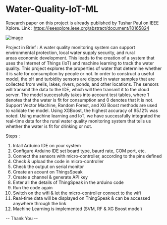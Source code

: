 # Water-Quality-IoT-ML
Research paper on this project is already published by Tushar Paul on IEEE Xplore.
Link : https://ieeexplore.ieee.org/abstract/document/10165824

![image](https://github.com/TusharPaul01/Water-Quality-IoT-ML/assets/97314846/c887431e-a396-415c-9415-071bbf8b0bc8)


Project in Brief :
A water quality monitoring system can support environmental protection, local water supply security, and rural areas economic development. This leads to the creation of a system that uses the Internet of Things (IoT) and machine learning to track the water quality. This project explores the properties of water that determine whether it is safe for consumption by people or not. In order to construct a useful model, the pH and turbidity sensors are dipped in water samples that are collected from wells, lakes, rivers, ponds, and other locations. The sensors will transmit the data to the IDE, which will then transmit it to the cloud server. The model successfully takes into account test tables, where 1 denotes that the water is fit for consumption and 0 denotes that it is not. Support Vector Machine, Random Forest, and XG Boost methods are used to validate the model. Using XGBoost, the highest accuracy of 95.12% was noted. Using machine learning and IoT, we have successfully integrated the real-time data for the rural water quality monitoring system that tells us whether the water is fit for drinking or not.

Steps :
1) Intall Arduino IDE on your system
2) Configure Arduino IDE set board type, baurd rate, COM port, etc.
3) Connect the sensors with micro-controller, according to the pins defined
4) Check & upload the code in micro-controller
5) Check the output on serial monitor
6) Create an acount on ThingsSpeak
7) Create a channel & generate API key
8) Enter all the details of ThingSpeak in the arduino code
9) Run the code again
10) Switch on the wifi & let the micro-controller connect to the wifi
11) Real-time data will be displayed on ThingSpeak & can be accessed anywhere through the link
12) Machine Learning is implemented (SVM, RF & XG Boost model)


-- Thank You --
